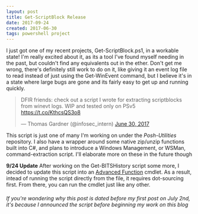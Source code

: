 ```yaml
---
layout: post
title: Get-ScriptBlock Release
date: 2017-09-24
created: 2017-06-30
tags: powershell project
---
```


I just got one of my recent projects, Get-ScriptBlock.ps1, in a workable state! I'm really excited about it, as its
a tool I've found myself needing in the past, but couldn't find any equivalents out in the ether. Don't get me wrong, there's definitely still work to do on it, like giving it an event log file to read instead of just using the Get-WinEvent command, but I believe it's in a state where large bugs are gone and its fairly easy to get up and running quickly.

<blockquote class="twitter-tweet" data-lang="en"><p lang="en" dir="ltr">DFIR friends: check out a script I wrote for extracting scriptblocks from winevt logs. WIP and tested only on PSv5 <a href="https://t.co/KthcsQS3o8">https://t.co/KthcsQS3o8</a></p>&mdash; Thomas Gardner (@infosec_intern) <a href="https://twitter.com/infosec_intern/status/880907272897081345">June 30, 2017</a></blockquote>
<script async src="//platform.twitter.com/widgets.js" charset="utf-8"></script>

This script is just one of many I'm working on under the _Posh-Utilities_ repository. I also have a wrapper around some native zip/unzip functions built into C#, and plans to introduce a Windows Management, or WSMan, command-extraction script. I'll elaborate more on these in the future though

**9/24 Update** After working on the Get-BITSHistory script some more, I decided to update this script into an [Advanced Function](https://technet.microsoft.com/en-us/library/hh413265.aspx) cmdlet. As a result, intead of running the script directly from the file, it requires dot-sourcing first. From there, you can run the cmdlet just like any other.

###### If you're wondering why this post is dated before my first post on July 2nd, it's because I announced the script before beginning my work on this blog

